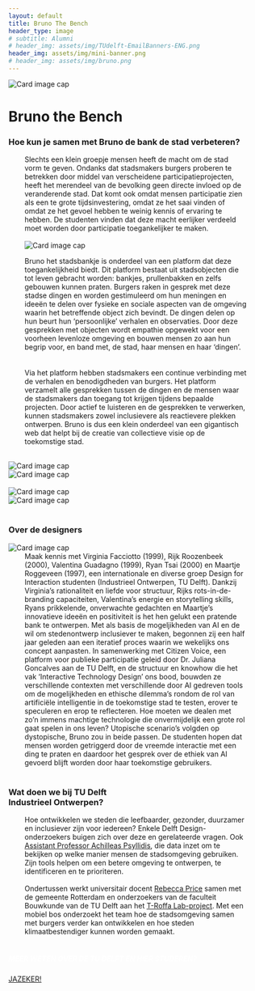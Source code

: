 ```yaml
---
layout: default
title: Bruno The Bench
header_type: image
# subtitle: Alumni
# header_img: assets/img/TUdelft-EmailBanners-ENG.png
header_img: assets/img/mini-banner.png
# header_img: assets/img/bruno.png
---
```


<!-- <img src="/assets/img/mini-banner.png" alt="Card image cap"> -->
<img src="/assets/img/bruno.png" alt="Card image cap">
<br> 


<!-- ## Title 1 -->
<div class="card bruno-card shadow">
<div class="card-body">
<h1 class="card-title text-center NeueMachina-project">Bruno the Bench</h1>
<h3 class="text-center NeueMachina-h4">Hoe kun je samen met Bruno de bank de stad verbeteren?</h3>
  <div class="card-body text-center" style="margin-left: 2rem;margin-right: 2rem;">
Slechts een klein groepje mensen heeft de macht om de stad vorm te geven. Ondanks dat stadsmakers
burgers proberen te betrekken door middel van verscheidene participatieprojecten, heeft het merendeel
van de bevolking geen directe invloed op de veranderende stad. Dat komt ook omdat mensen participatie
zien als een te grote tijdsinvestering, omdat ze het saai vinden of omdat ze het gevoel hebben te weinig
kennis of ervaring te hebben. De studenten vinden dat deze macht eerlijker verdeeld moet worden door
participatie toegankelijker te maken.<br>
<br>
<img src="/assets/img/bruno.png" alt="Card image cap">
<br>

Bruno het stadsbankje is onderdeel van een platform dat deze toegankelijkheid biedt. Dit platform bestaat
uit stadsobjecten die tot leven gebracht worden: bankjes, prullenbakken en zelfs gebouwen kunnen
praten. Burgers raken in gesprek met deze stadse dingen en worden gestimuleerd om hun meningen en
ideeën te delen over fysieke en sociale aspecten van de omgeving waarin het betreffende object zich
bevindt. De dingen delen op hun beurt hun ‘persoonlijke’ verhalen en observaties. Door deze gesprekken
met objecten wordt empathie opgewekt voor een voorheen levenloze omgeving en bouwen mensen zo
aan hun begrip voor, en band met, de stad, haar mensen en haar ‘dingen’.<br>  
<br>
Via het platform hebben stadsmakers een continue verbinding met de verhalen en benodigdheden van
burgers. Het platform verzamelt alle gesprekken tussen de dingen en de mensen waar de stadsmakers
dan toegang tot krijgen tijdens bepaalde projecten. Door actief te luisteren en de gesprekken te
verwerken, kunnen stadsmakers zowel inclusievere als reactievere plekken ontwerpen. Bruno is dus een
klein onderdeel van een gigantisch web dat helpt bij de creatie van collectieve visie op de toekomstige
stad.
  </div>
</div>
</div>
<br>
<div class="container">
  <div class="row">
    <div class="col-sm">
      <img src="/assets/img/bruno.png" alt="Card image cap">
    </div>
    <div class="col-sm">
      <img src="/assets/img/bruno.png" alt="Card image cap">
    </div>
  </div>
  <br>
  <div class="row">
    <div class="col-sm">
      <img src="/assets/img/bruno.png" alt="Card image cap">
    </div>
    <div class="col-sm">
      <img src="/assets/img/bruno.png" alt="Card image cap">
    </div>
  </div>
</div>
<br>
<!-- ## Title 2 -->
<div class="card white-card shadow">
<div class="card-body">
<h3 class="card-title text-center NeueMachina-h3">Over de designers</h3>
<img src="/assets/img/bruno.png" alt="Card image cap">
  <div class="card-body text-center" style="margin-left: 2rem;margin-right: 2rem;">
Maak kennis met Virginia Facciotto (1999), Rijk Roozenbeek (2000), Valentina Guadagno (1999), Ryan
Tsai (2000) en Maartje Roggeveen (1997), een internationale en diverse groep Design for Interaction
studenten (Industrieel Ontwerpen, TU Delft). Dankzij Virginia’s rationaliteit en liefde voor structuur, Rijks
rots-in-de-branding capaciteiten, Valentina’s energie en storytelling skills, Ryans prikkelende,
onverwachte gedachten en Maartje’s innovatieve ideeën en positiviteit is het hen gelukt een pratende
bank te ontwerpen. Met als basis de mogeljikheden van AI en de wil om stedenontwerp inclusiever te
maken, begonnen zij een half jaar geleden aan een iteratief proces waarin we wekelijks ons concept
aanpasten. In samenwerking met Citizen Voice, een platform voor publieke participatie geleid door Dr.
Juliana Goncalves aan de TU Delft, en de structuur en knowhow die het vak ‘Interactive Technology
Design’ ons bood, bouwden ze verschillende contexten met verschillende door AI gedreven tools om de
mogelijkheden en ethische dilemma’s rondom de rol van artificiële intelligentie in de toekomstige stad te
testen, erover te speculeren en erop te reflecteren. Hoe moeten we dealen met zo’n immens machtige
technologie die onvermijdelijk een grote rol gaat spelen in ons leven? Utopische scenario’s volgden op
dystopische, Bruno zou in beide passen. De studenten hopen dat mensen worden getriggerd door de
vreemde interactie met een ding te praten en daardoor het gesprek over de ethiek van AI gevoerd blijft
worden door haar toekomstige gebruikers.
  </div>
</div>
</div>
<br>
<!-- ## Title 3   -->
<div class="card white-card shadow">
<div class="card-body">
<h3 class="card-title text-center NeueMachina-h3">Wat doen we bij TU Delft<br> Industrieel Ontwerpen?</h3>
  <div class="card-body text-center" style="margin-left: 2rem;margin-right: 2rem;">
Hoe ontwikkelen we steden die leefbaarder, gezonder, duurzamer en inclusiever zijn voor
iedereen? Enkele Delft Design-onderzoekers buigen zich over deze en gerelateerde vragen.
Ook <a href="https://www.youtube.com/watch?v=co3q_DAEt1E"><u>Assistant Professor Achilleas Psyllidis</u></a>, die data inzet om te bekijken op welke manier
mensen de stadsomgeving gebruiken. Zijn tools helpen om een betere omgeving te ontwerpen,
te identificeren en te prioriteren.<br><br>
Ondertussen werkt universitair docent <a href="https://www.tudelft.nl/io/over-io/personen/price-ra#:~:text=Rebecca%2520Anne%2520Price%2520is%2520a,multi%252Dleveled%2520and%2520networked%2520innovation."><u>Rebecca Price</u></a> samen met de gemeente Rotterdam en
onderzoekers van de faculteit Bouwkunde van de TU Delft aan het <a href="https://www.tudelft.nl/en/2023/io/june/mobile-forest-project-aims-to-green-the-city-together-with-citizens"><u>T-Roffa Lab-project</u></a>. Met een
mobiel bos onderzoekt het team hoe de stadsomgeving samen met burgers verder kan
ontwikkelen en hoe steden klimaatbestendiger kunnen worden gemaakt.
  </div>
</div>
</div>
<br>
<div class="card text-center  blue-card shadow">
  <div class="card-body">
    <h5 class="card-title NeueMachina-h4" style="color:white;">MEER WETEN OVER DE TU DELFT EN HIER STUDEREN?</h5>
    <a href="https://www.tudelft.nl/onderwijs/praktische-zaken/voorzieningen" class="btn btn-primary NeueMachina">JAZEKER!</a>
  </div>
</div>